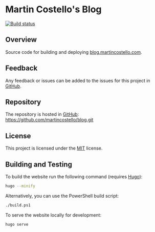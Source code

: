 # Martin Costello's Blog

[![Build status](https://github.com/martincostello/blog/actions/workflows/build.yml/badge.svg?branch=main&event=push)](https://github.com/martincostello/blog/actions/workflows/build.yml?query=branch%3Amain+event%3Apush)

## Overview

Source code for building and deploying [blog.martincostello.com](https://blog.martincostello.com/).

## Feedback

Any feedback or issues can be added to the issues for this project in [GitHub](https://github.com/martincostello/blog/issues).

## Repository

The repository is hosted in [GitHub](https://github.com/martincostello/blog): <https://github.com/martincostello/blog.git>

## License

This project is licensed under the [MIT](https://github.com/martincostello/blog/blob/main/LICENSE) license.

## Building and Testing

To build the website run the following command (requires [Hugo](https://gohugo.io/)):

```sh
hugo --minify
```

Alternatively, you can use the PowerShell build script:

```sh
./build.ps1
```

To serve the website locally for development:

```sh
hugo serve
```
